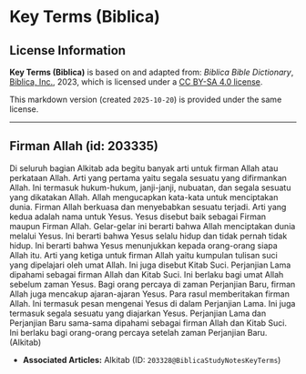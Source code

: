 # Key Terms (Biblica)

## License Information

**Key Terms (Biblica)** is based on and adapted from: _Biblica Bible Dictionary_, [Biblica, Inc.](https://www.biblica.com/), 2023, which is licensed under a [CC BY-SA 4.0 license](https://creativecommons.org/licenses/by-sa/4.0/legalcode.en).

This markdown version (created `2025-10-20`) is provided under the same license.



--------------------------------

## Firman Allah (id: 203335)

Di seluruh bagian Alkitab ada begitu banyak arti untuk firman Allah atau perkataan Allah. Arti yang pertama yaitu segala sesuatu yang difirmankan Allah. Ini termasuk hukum\-hukum, janji\-janji, nubuatan, dan segala sesuatu yang dikatakan Allah. Allah mengucapkan kata\-kata untuk menciptakan dunia. Firman Allah berkuasa dan menyebabkan sesuatu terjadi. Arti yang kedua adalah nama untuk Yesus. Yesus disebut baik sebagai Firman maupun Firman Allah. Gelar\-gelar ini berarti bahwa Allah menciptakan dunia melalui Yesus. Ini berarti bahwa Yesus selalu hidup dan tidak pernah tidak hidup. Ini berarti bahwa Yesus menunjukkan kepada orang\-orang siapa Allah itu. Arti yang ketiga untuk firman Allah yaitu kumpulan tulisan suci yang dipelajari oleh umat Allah. Ini juga disebut Kitab Suci. Perjanjian Lama dipahami sebagai firman Allah dan Kitab Suci. Ini berlaku bagi umat Allah sebelum zaman Yesus. Bagi orang percaya di zaman Perjanjian Baru, firman Allah juga mencakup ajaran\-ajaran Yesus. Para rasul memberitakan firman Allah. Ini termasuk pesan mengenai Yesus di dalam Perjanjian Lama. Ini juga termasuk segala sesuatu yang diajarkan Yesus. Perjanjian Lama dan Perjanjian Baru sama\-sama dipahami sebagai firman Allah dan Kitab Suci. Ini berlaku bagi orang\-orang percaya setelah zaman Perjanjian Baru. (Alkitab)

* **Associated Articles:** Alkitab (ID: `203328@BiblicaStudyNotesKeyTerms`)

